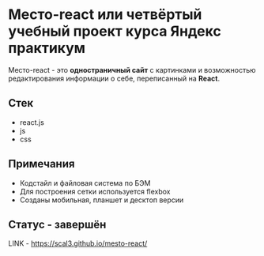 # Место-react или четвёртый учебный проект курса Яндекс практикум

Место-react - это __одностраничный сайт__ с картинками и возможностью редактирования информации о себе, переписанный на __React__.

## Стек
* react.js
* js
* css

## Примечания 
* Кодстайл и файловая система по БЭМ
* Для построения сетки используется flexbox
* Созданы мобильная, планшет и десктоп версии

## Статус - завершён

LINK - https://scal3.github.io/mesto-react/
